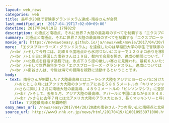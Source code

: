 ```yaml
---
layout: web_news
categories: web
title: 最年少20歳で冒険家グランドスラム達成-南谷さんが会見
last_modified_at: '2017-04-19T17:02:00+09:00'
datetime: 2017年04月19日 17時02分
description: 北極点と南極点、それに世界７大陸の最高峰のすべてを制覇する「エクスプローラーズ・グランドスラム」を日本人として初めて達成した２０歳の南谷真鈴さんが１９日に都内で記者会見を行い、「地球ってなんて美しいんだろうと感じた」と冒険を振り返りました。
summary: 北極点と南極点、それに世界７大陸の最高峰のすべてを制覇する「エクスプローラーズ・グランドスラム」を日本人として初めて達成した２０歳の南谷真鈴さんが１９日に都内で記者会見を行い、「地球ってなんて美しいんだろうと感じた」と冒険を振り返りました。
movie_url: https://newswebeasy.github.io/ja/news/web/movie/2017/04/20/k10010953971000.mp4
more: 「エクスプローラーズ・グランドスラム」を達成したのは早稲田大学の学生で冒険家の南谷真鈴さんです。南谷さんは、おととしの１月からこの記録への挑戦を始め、去年５月に１９歳で世界最高峰のエベレストへの登頂に成功するなど、７月までに７大陸の最高峰すべてを日本人最年少で制覇しました。<br
  /><br />そして今月には、北緯８９度地点から氷河づたいにスキーで１２０キロ余りを移動し、今月１２日に北極点に到達したということです。<br />これで南谷さんは、日本人として初めて７大陸の最高峰と南極点、それに北極点のすべてを制覇しました。南谷さんの記録達成は史上５３人目、２０歳での到達は最年少の記録だということです。<br
  /><br />１８日に帰国した南谷さんは１９日、都内で会見を開き、達成の瞬間について、「多くの感動と感激があり、地球ってなんて美しいんだろうと感じました。それと同時に、達成したことでようやく家に帰ってベッドで寝ることができる、というほっとした思いもありました」と振り返りました。<br
  /><br />北極点を目指す過程では、氷点下３５度の厳しい寒さに見舞われ、最初６人いたグループの中から凍傷や疲れから２人が脱落したということです。また、ホッキョクグマが荷物をあさっていてパニックになることもあったということですが「つらいときもありましたが、自分の今までの熱意があったからこそ前に進ませてくれたと思います」と笑顔で話していました。<br
  /><br />そして世界最年少での「エクスプローラーズ・グランドスラム」達成については「記録を狙っていたわけではなく結果的に最年少だったというだけですが、私が記録を達成した姿を見てほかの若い人や学生が前向きになって自分の夢に向かうことにつながればいいと思う」と話していました。<br
  /><br />南谷さんは、今後は海での冒険を視野に活動するということです。
body:
- text: 南谷さんが制覇した７大陸最高峰とはユーラシア大陸をアジアとヨーロッパに分けたうえでの各大陸の最高峰です。<br /><br />いちばん最初は南アメリカ大陸、アルゼンチンの６９５９メートル、「アコンカグア」でおととし１月に登頂しました。<br
    />おととし８月にはアフリカ大陸のタンザニアにある５８９５メートルの「キリマンジャロ」、１２月にはオーストラリア大陸の２２２８メートルの「コジオスコ」に登頂しました。<br
    />さらに同じ１２月に南極大陸の最高峰、４８９２メートルの「ビンソンマシフ」に登頂したうえ、続けて翌１月には南極点にも到達しました。<br />その後、去年３月にヨーロッパ大陸の最高峰、ロシアにある５６４２メートルの「エルブルス」に登頂しました。<br
    /><br />そして、去年５月、アジア大陸の最高峰、ネパールと中国にまたがる８８４８メートルの世界最高峰で、チョモランマやサガルマタとも呼ばれる「エベレスト」の登頂に成功しました。南谷さんは当時１９歳で日本人としては最年少の登頂でした。<br
    /><br />さらに去年７月には北アメリカ大陸のアラスカにあり、長くマッキンリーと呼ばれてきた６１９４メートルの「デナリ」に登頂して７大陸の最高峰を制覇し、「エクスプローラーズ・グランドスラム」に向けては北極点を残すのみとなっていました。
  title: ７大陸最高峰と制覇時期
easy_news_url: /news/easy/2017/04/20/20歳の南谷さん-7つの高い山と南極点と北極点に行く/
source_url: http://www3.nhk.or.jp/news/html/20170419/k10010953971000.html
...
```

